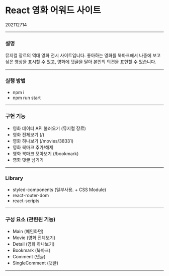 # React 영화 어워드 사이트
202112714

---

### 설명
뮤지컬 장르의 역대 영화 전시 사이트입니다. 좋아하는 영화를 북마크해서 나중에 보고싶은 영상을 표시할 수 있고, 영화에 댓글을 달아 본인의 의견을 표현할 수 있습니다. 

---

### 실행 방법
- npm i
- npm run start

---

### 구현 기능
- 영화 데이터 API 불러오기 (뮤지컬 장르) 
- 영화 전체보기 (/)
- 영화 하나보기 (/movies/38331)
- 영화 북마크 추가/해제
- 영화 북마크 모아보기 (/bookmark)
- 영화 댓글 남기기

---

### Library
- styled-components (일부사용. + CSS Module)
- react-router-dom
- react-scripts

---

### 구성 요소 (관련된 기능)
- Main (메인화면)
- Movie (영화 전체보기)
- Detail (영화 하나보기)
- Bookmark (북마크)
- Comment (댓글)
- SingleComment (댓글)

---
